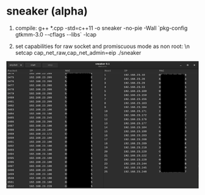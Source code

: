 # sneaker (alpha)

1. compile:
g++ *.cpp -std=c++11 -o sneaker -no-pie -Wall \`pkg-config gtkmm-3.0 --cflags --libs\` -lcap

2. set capabilities for raw socket and promiscuous mode as non root: \n
setcap cap_net_raw,cap_net_admin=eip ./sneaker

![alt tag](https://github.com/bitspalter/sneaker/blob/main/sneaker.png "sneaker")
